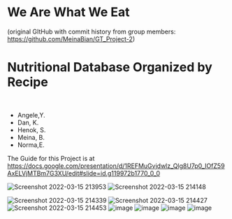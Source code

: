 # We Are What We Eat

(original GItHub with commit history from group members: https://github.com/MeinaBian/GT_Project-2)

<h1>Nutritional Database Organized by Recipe</h1> <br>
<ul>
  <li>Angele,Y. </li>
  <li>Dan, K. </li>
  <li>Henok, S. </li>
  <li>Meina, B. </li>
  <li>Norma,E.</li>
 </ul>
 
 The Guide for this Project is at
 https://docs.google.com/presentation/d/1REFMuGvjdwlz_Qlg8U7p0_IOfZ59AxELVjMTBm7G3XU/edit#slide=id.g119972b1770_0_0
 
 ![Screenshot 2022-03-15 213953](https://user-images.githubusercontent.com/87791218/158499664-f1aa31c5-d195-4f50-a90d-43a98eefd8bc.png)
![Screenshot 2022-03-15 214148](https://user-images.githubusercontent.com/87791218/158499833-7be534d9-a588-4b9e-aad7-3d9df2dc212a.png)


![Screenshot 2022-03-15 214339](https://user-images.githubusercontent.com/87791218/158499990-ab3d0544-4860-4c4e-999c-b0f9322dd66a.png)
![Screenshot 2022-03-15 214427](https://user-images.githubusercontent.com/87791218/158500089-a56668b1-c5c3-4943-8734-771a96e55ef0.png)
![Screenshot 2022-03-15 214453](https://user-images.githubusercontent.com/87791218/158500138-287f9cea-bfb6-4630-a1e8-37eae21d081a.png)
![image](https://user-images.githubusercontent.com/92575973/158502402-da711b7a-7459-4f0a-87ed-d5b698d9f5d1.png)
![image](https://user-images.githubusercontent.com/92575973/158502640-86d78b68-dc24-4fa5-b442-33f001f405d2.png)
![image](https://user-images.githubusercontent.com/92575973/158503139-28060aa7-02a1-4cb0-b5c8-4d136fb2aa71.png)
![image](https://user-images.githubusercontent.com/92575973/158503664-72254af6-26b4-414a-9ba3-b2ead79094be.png)
